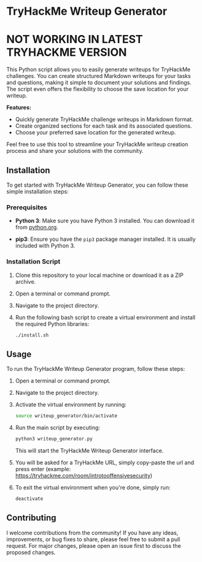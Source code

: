 # TryHackMe Writeup Generator
# NOT WORKING IN LATEST TRYHACKME VERSION

This Python script allows you to easily generate writeups for TryHackMe challenges. You can create structured Markdown writeups for your tasks and questions, making it simple to document your solutions and findings. The script even offers the flexibility to choose the save location for your writeup.

**Features:**
- Quickly generate TryHackMe challenge writeups in Markdown format.
- Create organized sections for each task and its associated questions.
- Choose your preferred save location for the generated writeup.

Feel free to use this tool to streamline your TryHackMe writeup creation process and share your solutions with the community.

## Installation

To get started with TryHackMe Writeup Generator, you can follow these simple installation steps:

### Prerequisites

- **Python 3**: Make sure you have Python 3 installed. You can download it from [python.org](https://www.python.org/downloads/).

- **pip3**: Ensure you have the `pip3` package manager installed. It is usually included with Python 3.

### Installation Script

1. Clone this repository to your local machine or download it as a ZIP archive.

2. Open a terminal or command prompt.

3. Navigate to the project directory.

4. Run the following bash script to create a virtual environment and install the required Python libraries:

   ```bash
   ./install.sh
   ```

## Usage

To run the TryHackMe Writeup Generator program, follow these steps:

1. Open a terminal or command prompt.

2. Navigate to the project directory.

3. Activate the virtual environment by running:

   ```bash
   source writeup_generator/bin/activate
   ```

4. Run the main script by executing:

   ```python
   python3 writeup_generator.py
   ```

   This will start the TryHackMe Writeup Generator interface.

5. You will be asked for a TryHackMe URL, simply copy-paste the url and press enter (example: https://tryhackme.com/room/introtooffensivesecurity)

6. To exit the virtual environment when you're done, simply run:

   ```bash
   deactivate
   ```

## Contributing

I welcome contributions from the community! If you have any ideas, improvements, or bug fixes to share, please feel free to submit a pull request. For major changes, please open an issue first to discuss the proposed changes.
